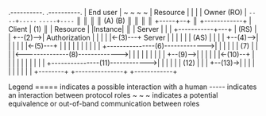  .----------.           .----------.
|  End user  | ~ ~ ~ ~ |  Resource  |
|            |         | Owner (RO) |
 `----+-----`           `-----+----`
      ║                       ║
      ║                       ║
     (A)                     (B)
      ║                       ║
      ║                       ║
+-----+--+                    ║           +------------+
| Client | (1)                ║           |  Resource  |
|Instance|                    ║           |   Server   |
|        |        +-----------+---+       |    (RS)    |
|        +--(2)-->| Authorization |       |            |
|        |<-(3)---+     Server    |       |            |
|        |        |      (AS)     |       |            |
|        +--(4)-->|               |       |            |
|        |<-(5)---+               |       |            |
|        |        |               |       |            |
|        +---------------(6)------------->|            |
|        |        |               |   (7) |            |
|        |<--------------(8)------------->|            |
|        |        |               |       |            |
|        +--(9)-->|               |       |            |
|        |<-(10)--+               |       |            |
|        |        |               |       |            |
|        +---------------(11)------------>|            |
|        |        |               |  (12) |            |
|        +--(13)->|               |       |            |
|        |        |               |       |            |
+--------+        +---------------+       +------------+

Legend
===== indicates a possible interaction with a human
----- indicates an interaction between protocol roles
~ ~ ~ indicates a potential equivalence or out-of-band
        communication between roles
